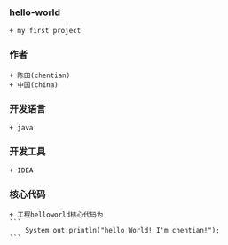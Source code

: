 ### hello-world
    + my first project

### 作者
    + 陈田(chentian)
    + 中国(china)

### 开发语言
    + java

### 开发工具
    + IDEA

### 核心代码
    + 工程helloworld核心代码为
    ```
        System.out.println("hello World! I'm chentian!");
    ```
